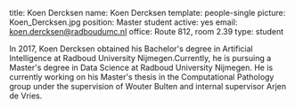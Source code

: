 title: Koen Dercksen
name: Koen Dercksen
template: people-single
picture: Koen_Dercksen.jpg
position: Master student
active: yes
email: koen.dercksen@radboudumc.nl
office: Route 812, room 2.39
type: student

In 2017, Koen Dercksen obtained his Bachelor's degree in Artificial Intelligence at Radboud University Nijmegen.Currently, he is pursuing a Master's degree in Data Science at Radboud University Nijmegen. He is currently working on his Master's thesis in the Computational Pathology group under the supervision of Wouter Bulten and internal supervisor Arjen de Vries.
